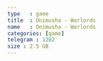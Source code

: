 ```yaml
---
type   : game
title  : Onimusha - Warlords
name   : Onimusha - Warlords
categories: [game]
telegram : 1282
size : 2.5 GB
---
```



